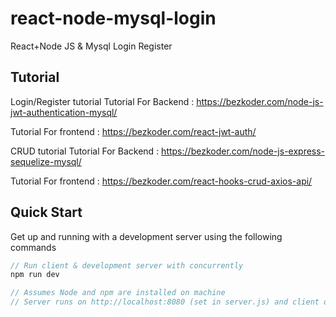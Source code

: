 # react-node-mysql-login
React+Node JS &amp; Mysql Login Register 

## Tutorial
Login/Register tutorial
Tutorial For Backend :
https://bezkoder.com/node-js-jwt-authentication-mysql/

Tutorial For frontend :
https://bezkoder.com/react-jwt-auth/

CRUD tutorial
Tutorial For Backend :
https://bezkoder.com/node-js-express-sequelize-mysql/

Tutorial For frontend :
https://bezkoder.com/react-hooks-crud-axios-api/

## Quick Start

Get up and running with a development server using the following commands

```javascript
// Run client & development server with concurrently
npm run dev

// Assumes Node and npm are installed on machine
// Server runs on http://localhost:8080 (set in server.js) and client on http://localhost:8081
```
